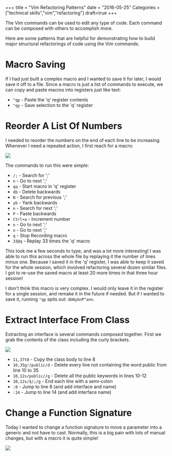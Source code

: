 +++
title = "Vim Refactoring Patterns"
date = "2016-05-25"
Categories = ["technical skills","vim","refactoring"]
draft=true
+++

The Vim commands can be used to edit any type of code. Each command can be
composed with others to accomplish more.

Here are some patterns that are helpful for demonstrating how to build major
structural refactorings of code using the Vim commands.

# Macro Saving

If I had just built a complex macro and I wanted to save it for later, I would
save it off to a file. Since a macro is just a list of commands to execute, we
can copy and paste macros into registers just like text:

* ```"qp``` - Paste the 'q' register contents
* ```"qy``` - Save selection to the 'q' register

# Reorder A List Of Numbers

I needed to reorder the numbers on the end of each line to be increasing.
Whenever I need a repeated action, I first reach for a macro:

<img class="pull-left" src="/images/proto-macro-small.gif"></img>

The commands to run this were simple:

* ```/;``` - Search for ';'
* ```n```  - Go to next ';'
* ```qq``` - Start macro in 'q' register
* ```db``` - Delete backwards
* ```N```  - Search for previous ';'
* ```yb``` - Yank backwards
* ```n```  - Search for next ';'
* ```P```  - Paste backwards
* ```Ctrl+a``` - Increment number
* ```n```  - Go to next ';'
* ```n```  - Go to next ';'
* ```q```  - Stop Recording macro
* ```33@q``` - Replay 33 times the 'q' macro

This took me a few seconds to type, and was a lot more interesting! I was able
to run this across the whole file by replaying it the number of lines minus one.
Because I saved it in the 'q' register, I was able to keep it saved for the
whole session, which involved refactoring several dozen similar files. I got to
re-use the saved macro at least 20 more times in that three hour session!

I don't think this macro is very complex. I would only leave it in the register
for a single session, and remake it in the future if needed. But if I wanted to
save it, running ```"qp``` spits out: ```dbNybnP^ann```.

# Extract Interface From Class 

Extracting an interface is several commands composed together. First we grab the
contents of the class including the curly brackets. 

<img class="pull-left" src="/images/interface-small.gif"></img>

* ```11,37t8``` - Copy the class body to line 8
* ```10,35g!/public/d``` - Delete every line not containing the word public from
  line 10 to 35
* ```10,12s/public//g``` - Delete all the public keywords in lines 10-12
* ```10,12s/$/;/g``` - End each line with a semi-colon
* ```:8``` - Jump to line 8 (and add interface and name)
* ```:14``` - Jump to line 14 (and add interface name)

# Change a Function Signature

Today I wanted to change a function signature to move a parameter into a
generic and not have to cast. Normally, this is a big pain with lots of manual
changes, but with a macro it is quite simple!

<img class="pull-left" src="/images/generic2.gif"></img>
